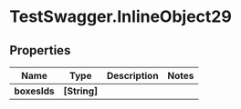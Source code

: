 # TestSwagger.InlineObject29

## Properties

Name | Type | Description | Notes
------------ | ------------- | ------------- | -------------
**boxesIds** | **[String]** |  | 


